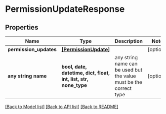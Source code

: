 # PermissionUpdateResponse


## Properties
Name | Type | Description | Notes
------------ | ------------- | ------------- | -------------
**permission_updates** | [**[PermissionUpdate]**](PermissionUpdate.md) |  | [optional] 
**any string name** | **bool, date, datetime, dict, float, int, list, str, none_type** | any string name can be used but the value must be the correct type | [optional]

[[Back to Model list]](../README.md#documentation-for-models) [[Back to API list]](../README.md#documentation-for-api-endpoints) [[Back to README]](../README.md)


